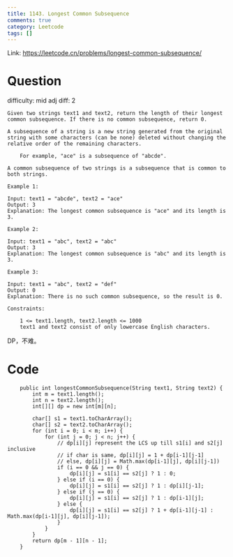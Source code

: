 ```yaml
---
title: 1143. Longest Common Subsequence
comments: true
category: Leetcode
tags: []
---
```


Link: https://leetcode.cn/problems/longest-common-subsequence/

# Question

difficulty: mid
adj diff: 2

    Given two strings text1 and text2, return the length of their longest common subsequence. If there is no common subsequence, return 0.

    A subsequence of a string is a new string generated from the original string with some characters (can be none) deleted without changing the relative order of the remaining characters.

    	For example, "ace" is a subsequence of "abcde".

    A common subsequence of two strings is a subsequence that is common to both strings.

    Example 1:

    Input: text1 = "abcde", text2 = "ace"
    Output: 3
    Explanation: The longest common subsequence is "ace" and its length is 3.

    Example 2:

    Input: text1 = "abc", text2 = "abc"
    Output: 3
    Explanation: The longest common subsequence is "abc" and its length is 3.

    Example 3:

    Input: text1 = "abc", text2 = "def"
    Output: 0
    Explanation: There is no such common subsequence, so the result is 0.

    Constraints:

    	1 <= text1.length, text2.length <= 1000
    	text1 and text2 consist of only lowercase English characters.

DP，不难。

# Code

```
    public int longestCommonSubsequence(String text1, String text2) {
        int m = text1.length();
        int n = text2.length();
        int[][] dp = new int[m][n];

        char[] s1 = text1.toCharArray();
        char[] s2 = text2.toCharArray();
        for (int i = 0; i < m; i++) {
            for (int j = 0; j < n; j++) {
                // dp[i][j] represent the LCS up till s1[i] and s2[j] inclusive
                // if char is same, dp[i][j] = 1 + dp[i-1][j-1]
                // else, dp[i][j] = Math.max(dp[i-1][j], dp[i][j-1])
                if (i == 0 && j == 0) {
                    dp[i][j] = s1[i] == s2[j] ? 1 : 0;
                } else if (i == 0) {
                    dp[i][j] = s1[i] == s2[j] ? 1 : dp[i][j-1];
                } else if (j == 0) {
                    dp[i][j] = s1[i] == s2[j] ? 1 : dp[i-1][j];
                } else {
                    dp[i][j] = s1[i] == s2[j] ? 1 + dp[i-1][j-1] : Math.max(dp[i-1][j], dp[i][j-1]);
                }
            }
        }
        return dp[m - 1][n - 1];
    }
```
